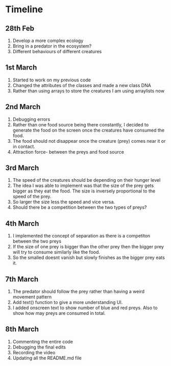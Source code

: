 # Timeline

## 28th Feb

1. Develop a more complex ecology
2. Bring in a predator in the ecosystem?
3. Different behaviours of different creatures 

## 1st March 

1. Started to work on my previous code
2. Changed the attributes of the classes and made a new class DNA
3. Rather than using arrays to store the creatures I am using arraylists now

## 2nd March

1. Debugging errors
2. Rather than one food source being there constantly, I decided to generate the food on the screen once the creatures have consumed the food. 
3. The food should not disappear once the creature (prey) comes near it or in contact. 
4. Attraction force- between the preys and food source

## 3rd March 
1. The speed of the creatures should be depending on their hunger level
2. The idea I was able to implement was that the size of the prey gets bigger as they eat the food. The size is inversely proportional to the speed of the prey.
3. So larger the size less the speed and vice versa. 
4. Should there be a competition between the two types of preys?

## 4th March
1. I implemented the concept of separation as there is a competiton between the two preys
2. If the size of one prey is bigger than the other prey then the bigger prey will try to consume similarly like the food. 
3. So the smalled doesnt vanish but slowly finishes as the bigger prey eats it.


## 7th March 
1. The predator should follow the prey rather than having a weird movement pattern 
2. Add text() function to give a more understanding UI. 
3. I added onscreen text to show number of blue and red preys. Also to show how may preys are consumed in total. 

## 8th March 
1. Commenting the entire code
2. Debugging the final edits
3. Recording the video 
4. Updating all the README.md file
